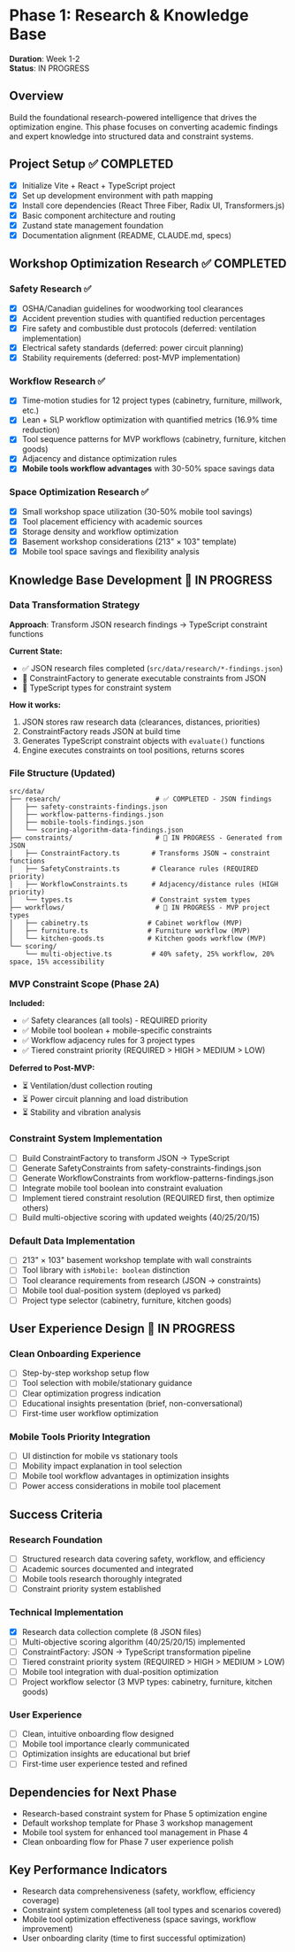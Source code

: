 # Phase 1: Research & Knowledge Base

**Duration**: Week 1-2  
**Status**: IN PROGRESS

## Overview

Build the foundational research-powered intelligence that drives the optimization engine. This phase focuses on converting academic findings and expert knowledge into structured data and constraint systems.

## Project Setup ✅ COMPLETED

- [x] Initialize Vite + React + TypeScript project
- [x] Set up development environment with path mapping
- [x] Install core dependencies (React Three Fiber, Radix UI, Transformers.js)
- [x] Basic component architecture and routing
- [x] Zustand state management foundation
- [x] Documentation alignment (README, CLAUDE.md, specs)

## Workshop Optimization Research ✅ COMPLETED

### Safety Research ✅
- [x] OSHA/Canadian guidelines for woodworking tool clearances
- [x] Accident prevention studies with quantified reduction percentages
- [x] Fire safety and combustible dust protocols (deferred: ventilation implementation)
- [x] Electrical safety standards (deferred: power circuit planning)
- [x] Stability requirements (deferred: post-MVP implementation)

### Workflow Research ✅
- [x] Time-motion studies for 12 project types (cabinetry, furniture, millwork, etc.)
- [x] Lean + SLP workflow optimization with quantified metrics (16.9% time reduction)
- [x] Tool sequence patterns for MVP workflows (cabinetry, furniture, kitchen goods)
- [x] Adjacency and distance optimization rules
- [x] **Mobile tools workflow advantages** with 30-50% space savings data

### Space Optimization Research ✅
- [x] Small workshop space utilization (30-50% mobile tool savings)
- [x] Tool placement efficiency with academic sources
- [x] Storage density and workflow optimization
- [x] Basement workshop considerations (213" × 103" template)
- [x] Mobile tool space savings and flexibility analysis

## Knowledge Base Development 🔄 IN PROGRESS

### Data Transformation Strategy
**Approach**: Transform JSON research findings → TypeScript constraint functions

**Current State:**
- ✅ JSON research files completed (`src/data/research/*-findings.json`)
- 🔄 ConstraintFactory to generate executable constraints from JSON
- 🔄 TypeScript types for constraint system

**How it works:**
1. JSON stores raw research data (clearances, distances, priorities)
2. ConstraintFactory reads JSON at build time
3. Generates TypeScript constraint objects with `evaluate()` functions
4. Engine executes constraints on tool positions, returns scores

### File Structure (Updated)
```
src/data/
├── research/                        # ✅ COMPLETED - JSON findings
│   ├── safety-constraints-findings.json
│   ├── workflow-patterns-findings.json
│   ├── mobile-tools-findings.json
│   └── scoring-algorithm-data-findings.json
├── constraints/                     # 🔄 IN PROGRESS - Generated from JSON
│   ├── ConstraintFactory.ts        # Transforms JSON → constraint functions
│   ├── SafetyConstraints.ts        # Clearance rules (REQUIRED priority)
│   ├── WorkflowConstraints.ts      # Adjacency/distance rules (HIGH priority)
│   └── types.ts                    # Constraint system types
├── workflows/                       # 🔄 IN PROGRESS - MVP project types
│   ├── cabinetry.ts               # Cabinet workflow (MVP)
│   ├── furniture.ts               # Furniture workflow (MVP)
│   └── kitchen-goods.ts           # Kitchen goods workflow (MVP)
└── scoring/
    └── multi-objective.ts          # 40% safety, 25% workflow, 20% space, 15% accessibility
```

### MVP Constraint Scope (Phase 2A)
**Included:**
- ✅ Safety clearances (all tools) - REQUIRED priority
- ✅ Mobile tool boolean + mobile-specific constraints
- ✅ Workflow adjacency rules for 3 project types
- ✅ Tiered constraint priority (REQUIRED > HIGH > MEDIUM > LOW)

**Deferred to Post-MVP:**
- ⏳ Ventilation/dust collection routing
- ⏳ Power circuit planning and load distribution
- ⏳ Stability and vibration analysis

### Constraint System Implementation
- [ ] Build ConstraintFactory to transform JSON → TypeScript
- [ ] Generate SafetyConstraints from safety-constraints-findings.json
- [ ] Generate WorkflowConstraints from workflow-patterns-findings.json
- [ ] Integrate mobile tool boolean into constraint evaluation
- [ ] Implement tiered constraint resolution (REQUIRED first, then optimize others)
- [ ] Build multi-objective scoring with updated weights (40/25/20/15)

### Default Data Implementation
- [ ] 213" × 103" basement workshop template with wall constraints
- [ ] Tool library with `isMobile: boolean` distinction
- [ ] Tool clearance requirements from research (JSON → constraints)
- [ ] Mobile tool dual-position system (deployed vs parked)
- [ ] Project type selector (cabinetry, furniture, kitchen goods)

## User Experience Design 🔄 IN PROGRESS

### Clean Onboarding Experience
- [ ] Step-by-step workshop setup flow
- [ ] Tool selection with mobile/stationary guidance
- [ ] Clear optimization progress indication
- [ ] Educational insights presentation (brief, non-conversational)
- [ ] First-time user workflow optimization

### Mobile Tools Priority Integration
- [ ] UI distinction for mobile vs stationary tools
- [ ] Mobility impact explanation in tool selection
- [ ] Mobile tool workflow advantages in optimization insights
- [ ] Power access considerations in mobile tool placement

## Success Criteria

### Research Foundation
- [ ] Structured research data covering safety, workflow, and efficiency
- [ ] Academic sources documented and integrated
- [ ] Mobile tools research thoroughly integrated
- [ ] Constraint priority system established

### Technical Implementation
- [x] Research data collection complete (8 JSON files)
- [ ] Multi-objective scoring algorithm (40/25/20/15) implemented
- [ ] ConstraintFactory: JSON → TypeScript transformation pipeline
- [ ] Tiered constraint priority system (REQUIRED > HIGH > MEDIUM > LOW)
- [ ] Mobile tool integration with dual-position optimization
- [ ] Project workflow selector (3 MVP types: cabinetry, furniture, kitchen goods)

### User Experience
- [ ] Clean, intuitive onboarding flow designed
- [ ] Mobile tool importance clearly communicated
- [ ] Optimization insights are educational but brief
- [ ] First-time user experience tested and refined

## Dependencies for Next Phase

- Research-based constraint system for Phase 5 optimization engine
- Default workshop template for Phase 3 workshop management
- Mobile tool system for enhanced tool management in Phase 4
- Clean onboarding flow for Phase 7 user experience polish

## Key Performance Indicators

- Research data comprehensiveness (safety, workflow, efficiency coverage)
- Constraint system completeness (all tool types and scenarios covered)
- Mobile tool optimization effectiveness (space savings, workflow improvement)
- User onboarding clarity (time to first successful optimization)